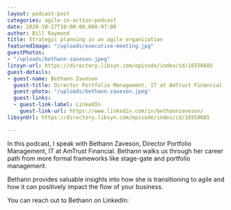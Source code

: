 ```yaml
---
layout: podcast-post
categories: agile-in-action-podcast
date: 2020-10-27T10:00:00.000-07:00
author: Bill Raymond
title: Strategic planning in an agile organization
featuredImage: "/uploads/executive-meeting.jpg"
guestPhotos:
- "/uploads/bethann-zaveson.jpeg"
linsyn-url: https://directory.libsyn.com/episode/index/id/16558685
guest-details:
- guest-name: Bethann Zaveson
  guest-title: Director Portfolio Management, IT at AmTrust Financial
  guest-photo: "/uploads/bethann-zaveson.jpeg"
  guest-links:
  - guest-link-label: LinkedIn
    guest-link-url: https://www.linkedin.com/in/bethannzaveson/
libsynUrl: https://directory.libsyn.com/episode/index/id/16558685

---
```

In this podcast, I speak with Bethann Zaveson, Director Portfolio Management, IT at AmTrust Financial. Bethann walks us through her career path from more formal frameworks like stage-gate and portfolio management.

Bethann provides valuable insights into how she is transitioning to agile and how it can positively impact the flow of your business.

You can reach out to Bethann on LinkedIn: